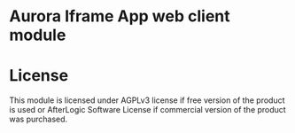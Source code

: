 # Aurora Iframe App web client module

# License
This module is licensed under AGPLv3 license if free version of the product is used or AfterLogic Software License if commercial version of the product was purchased.